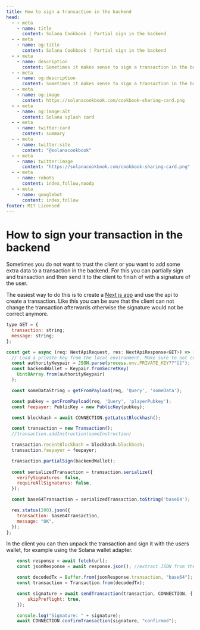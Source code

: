 ```yaml
---
title: How to sign a transaction in the backend
head:
  - - meta
    - name: title
      content: Solana Cookbook | Partial sign in the backend
  - - meta
    - name: og:title
      content: Solana Cookbook | Partial sign in the backend
  - - meta
    - name: description
      content: Sometimes it makes sense to sign a transaction in the backend for security
  - - meta
    - name: og:description
      content: Sometimes it makes sense to sign a transaction in the backend for security
  - - meta
    - name: og:image
      content: https://solanacookbook.com/cookbook-sharing-card.png
  - - meta
    - name: og:image:alt
      content: Solana splash card
  - - meta
    - name: twitter:card
      content: summary
  - - meta
    - name: twitter:site
      content: "@solanacookbook"
  - - meta
    - name: twitter:image
      content: "https://solanacookbook.com/cookbook-sharing-card.png"
  - - meta
    - name: robots
      content: index,follow,noodp
  - - meta
    - name: googlebot
      content: index,follow
footer: MIT Licensed
---
```


# How to sign your transaction in the backend

Sometimes you do not want to trust the client or you want to add some extra data to a transaction in the backend. 
For this you can partially sign and transaction and then send it to the client to finish of with a signature of the user. 

The easiest way to do this is to create a [Next js app](https://nextjs.org/learn/basics/create-nextjs-app) and use the api to create a transaction. 
Like this you can be sure that the client can not change the transaction afterwards otherwise the signature would not be correct anymore.

```js 
type GET = {
  transaction: string;
  message: string;
};

const get = async (req: NextApiRequest, res: NextApiResponse<GET>) => {
  // Load a private key from the local environment. Make sure to not commit the key to your repository! 
  const authorityKeypair = JSON.parse(process.env.PRIVATE_KEY??"[]");
  const backendWallet = Keypair.fromSecretKey(
    Uint8Array.from(authorityKeypair)
  );

  const someDataString = getFromPayload(req, 'Query', 'someData');

  const pubkey = getFromPayload(req, 'Query', 'playerPubkey');
  const feepayer: PublicKey = new PublicKey(pubkey);

  const blockhash = await CONNECTION.getLatestBlockhash();

  const transaction = new Transaction();
  //transaction.addInstruction(someInstruction)

  transaction.recentBlockhash = blockhash.blockhash;
  transaction.feepayer = feepayer;

  transaction.partialSign(backendWallet);
  
  const serializedTransaction = transaction.serialize({
    verifySignatures: false,
    requireAllSignatures: false,
  });

  const base64Transaction = serializedTransaction.toString('base64');

  res.status(200).json({
    transaction: base64Transaction,
    message: "OK",
  });
};
```

In the client you can then unpack the transaction and sign it with the users wallet, for example using the Solana wallet adapter.

```js 
    const response = await fetch(url);
    const jsonResponse = await response.json(); //extract JSON from the http response

    const decodedTx = Buffer.from(jsonResponse.transaction, "base64");
    const transaction = Transaction.from(decodedTx);

    const signature = await sendTransaction(transaction, CONNECTION, {
        skipPreflight: true,
    });

    console.log("Signature: " + signature);
    await CONNECTION.confirmTransaction(signature, "confirmed");
```
